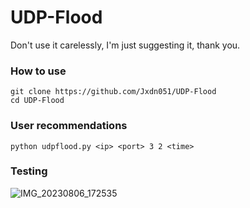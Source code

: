 # UDP-Flood
Don't use it carelessly, I'm just suggesting it, thank you.

### How to use
```
git clone https://github.com/Jxdn051/UDP-Flood
cd UDP-Flood
```

### User recommendations
```
python udpflood.py <ip> <port> 3 2 <time>
```

### Testing
![IMG_20230806_172535](https://github.com/Jxdn051/UDP-Flood/assets/113466961/c8b9522a-24ec-4d12-ab4a-13add08eb807)
